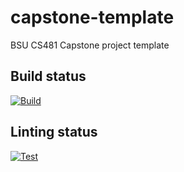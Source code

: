 # capstone-template
BSU CS481 Capstone project template

## Build status
[![Build](https://github.com/cs481-ekh/s24-gone-phishin/actions/workflows/build.yml/badge.svg)](https://github.com/cs481-ekh/s24-gone-phishin/actions/workflows/build.yml)

## Linting status
[![Test](https://github.com/cs481-ekh/s24-gone-phishin/actions/workflows/test.yml/badge.svg)](https://github.com/cs481-ekh/s24-gone-phishin/actions/workflows/test.yml)
